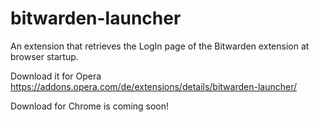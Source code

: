 # bitwarden-launcher
An extension that retrieves the LogIn page of the Bitwarden extension at browser startup.

Download it for Opera
https://addons.opera.com/de/extensions/details/bitwarden-launcher/

Download for Chrome is coming soon!

